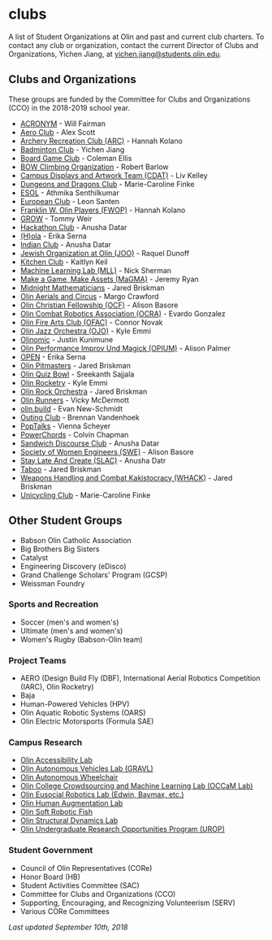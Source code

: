# clubs
A list of Student Organizations at Olin and past and current club charters.
To contact any club or organization, contact the current Director of Clubs and Organizations, Yichen Jiang, at [yichen.jiang@students.olin.edu](mailto:yichen.jiang@students.olin.edu).

## Clubs and Organizations
These groups are funded by the Committee for Clubs and Organizations (CCO) in the 2018-2019 school year.
- [ACRONYM](charters/ACRONYM.md) - Will Fairman
- [Aero Club](charters/Aero.md) - Alex Scott
- [Archery Recreation Club (ARC)](charters/Archery-Recreation-Club.md) - Hannah Kolano
- [Badminton Club](charters/Badminton-Club.md) - Yichen Jiang
- [Board Game Club](charters/Board-Game-Club.md) - Coleman Ellis
- [BOW Climbing Organization](charters/BOW-Climbing-Organization.md) - Robert Barlow
- [Campus Displays and Artwork Team (CDAT)](charters/CDAT.md) - Liv Kelley
- [Dungeons and Dragons Club](charters/Dungeons-and-Dragons-Club.md) - Marie-Caroline Finke
- [ESOL](charters/ESOL.md) - Athmika Senthilkumar
- [European Club](charters/European-Club.md) - Leon Santen
- [Franklin W. Olin Players (FWOP)](charters/Franklin-W-Olin-Players.md) - Hannah Kolano
- [GROW](charters/GROW.md)  - Tommy Weir
- [Hackathon Club](charters/Hackathon-Club.md) - Anusha Datar
- [(H)ola](charters/(H)ola.md) - Erika Serna
- [Indian Club](charters/Indian-Club.md) - Anusha Datar
- [Jewish Organization at Olin (JOO)](charters/Jewish-Organization-at-Olin.md) - Raquel Dunoff
- [Kitchen Club](charters/Kitchen-Club.md) - Kaitlyn Keil
- [Machine Learning Lab (MLL)](charters/MLL.md) - Nick Sherman
- [Make a Game, Make Assets (MaGMA)](charters/MaGMA.md) - Jeremy Ryan
- [Midnight Mathematicians](charters/Midnight-Mathematicians.md) - Jared Briskman
- [Olin Aerials and Circus](charters/Olin-Aerials-and-Circus.md) - Margo Crawford
- [Olin Christian Fellowship (OCF)](charters/Olin-Christian-Fellowship.md) - Alison Basore
- [Olin Combat Robotics Association (OCRA)](charters/OCRA.md) - Evardo Gonzalez
- [Olin Fire Arts Club (OFAC)](charters/Olin-Fire-Arts-Club.md) - Connor Novak
- [Olin Jazz Orchestra (OJO)](charters/Olin-Jazz-Orchestra.md) - Kyle Emmi
- [Olinomic](charters/Olinomic.md) - Justin Kunimune
- [Olin Performance Improv Und Magick (OPIUM)](charters/Olin-Performance-Improv-Und-Magick.md) - Alison Palmer
- [OPEN](charters/OPEN.md) - Erika Serna
- [Olin Pitmasters](charters/OlinPitmasters.md) - Jared Briskman
- [Olin Quiz Bowl](charters/Olin-Quiz-Bowl.md) - Sreekanth Sajjala
- [Olin Rocketry](charters/Olin.md) - Kyle Emmi
- [Olin Rock Orchestra](charters/Olin-Rock-Orchestra.md) - Jared Briskman
- [Olin Runners](charters/Olin-Runners.md) - Vicky McDermott
- [olin.build](charters/olin.build.md) - Evan New-Schmidt
- [Outing Club](charters/Outing-Club.md) - Brennan Vandenhoek
- [PopTalks](charters/PopTalks.md) - Vienna Scheyer
- [PowerChords](charters/PowerChords.md) - Colvin Chapman
- [Sandwich Discourse Club](charters/Sandwich-Discourse-Club.md) - Anusha Datar
- [Society of Women Engineers (SWE)](charters/Society-of-Women-Engineers.md) - Alison Basore
- [Stay Late And Create (SLAC)](charters/Stay-Late-and-Create.md) - Anusha Datr
- [Taboo](charters/Taboo.md) - Jared Briskman
- [Weapons Handling and Combat Kakistocracy (WHACK)](charters/Weapons-Handling-And-Combat-Kakistocracy.md) - Jared Briskman
- [Unicycling Club](charters/Unicycling-Club.md) - Marie-Caroline Finke

## Other Student Groups
- Babson Olin Catholic Association
- Big Brothers Big Sisters
- Catalyst
- Engineering Discovery (eDisco)
- Grand Challenge Scholars' Program (GCSP)
- Weissman Foundry

### Sports and Recreation
- Soccer (men's and women's)
- Ultimate (men's and women's)
- Women's Rugby (Babson-Olin team)

### Project Teams
- AERO (Design Build Fly (DBF), International Aerial Robotics Competition (IARC), Olin Rocketry)
- Baja
- Human-Powered Vehicles (HPV)
- Olin Aquatic Robotic Systems (OARS)
- Olin Electric Motorsports (Formula SAE)

### Campus Research
- [Olin Accessibility Lab](https://alisha334.wixsite.com/portfolio)
- [Olin Autonomous Vehicles Lab (GRAVL)](http://www.olin.edu/research-imapact/faculty-research/robotics/)
- [Olin Autonomous Wheelchair](http://www.olin.edu/faculty/profile/jeff-dusek/)
- [Olin College Crowdsourcing and Machine Learning Lab (OCCaM Lab)](http://occam.olin.edu/)
- [Olin Eusocial Robotics Lab (Edwin, Baymax, etc.)](http://www.olin.edu/research-imapact/faculty-research/robotics/)
- [Olin Human Augmentation Lab](https://humanaugmentationlab.github.io/)
- [Olin Soft Robotic Fish](http://www.olin.edu/faculty/profile/jeff-dusek/)
- [Olin Structural Dynamics Lab](http://faculty.olin.edu/~clee1/)
- [Olin Undergraduate Research Opportunities Program (UROP)](http://www.olin.edu/research-impact/urop/)

### Student Government
- Council of Olin Representatives (CORe)
- Honor Board (HB)
- Student Activities Committee (SAC)
- Committee for Clubs and Organizations (CCO)
- Supporting, Encouraging, and Recognizing Volunteerism (SERV)
- Various CORe Committees

*Last updated September 10th, 2018*
